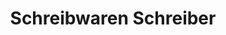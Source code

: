 ---
title: "Schreibwaren Schreiber"
url: /oberharz-am-brocken/schreibwaren-schreiber/
shop: Schreibwaren
---